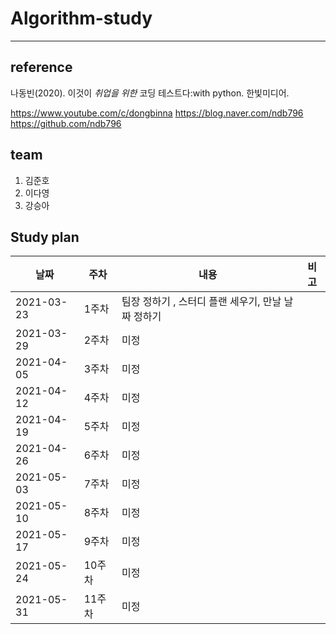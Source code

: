 # Algorithm-study

---------------------------------------------

## reference

나동빈(2020). 이것이 *취업을 위한* 코딩 테스트다:with python. 한빛미디어.

https://www.youtube.com/c/dongbinna
https://blog.naver.com/ndb796
https://github.com/ndb796

## team

1. 김준호
2. 이다영
3. 강승아


## Study plan

| 날짜        | 주차  | 내용                                                    | 비고  |
| -----       | ----- | ----                                                    | ----- |
| 2021-03-23  | 1주차 | 팀장 정하기 , 스터디 플랜 세우기, 만날 날짜 정하기          |       |
| 2021-03-29  | 2주차 | 미정                                                     |       | 
| 2021-04-05  | 3주차 | 미정                                                     |       |
| 2021-04-12  | 4주차 | 미정                                                     |       |
| 2021-04-19  | 5주차 | 미정                                                     |       |
| 2021-04-26  | 6주차 | 미정                                                     |       |
| 2021-05-03  | 7주차 | 미정                                                     |       |
| 2021-05-10  | 8주차 | 미정                                                     |       |
| 2021-05-17  | 9주차  | 미정                                                     |       |
| 2021-05-24  | 10주차 | 미정                                                     |       |
| 2021-05-31  | 11주차 | 미정                                                     |       |
